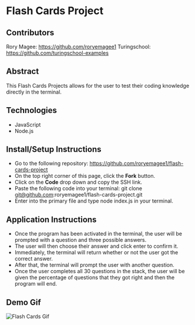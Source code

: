# Flash Cards Project

## Contributors

Rory Magee: https://github.com/roryemagee1
Turingschool: https://github.com/turingschool-examples

## Abstract

This Flash Cards Projects allows for the user to test their coding knowledge directly in the terminal.

## Technologies

- JavaScript
- Node.js

## Install/Setup Instructions

- Go to the following repository: https://github.com/roryemagee1/flash-cards-project
- On the top right corner of this page, click the **Fork** button.
- Click on the **Code** drop down and copy the SSH link.
- Paste the following code into your terminal:
git clone git@github.com:roryemagee1/flash-cards-project.git
- Enter into the primary file and type node index.js in your terminal.

## Application Instructions

- Once the program has been activated in the terminal, the user will be prompted with a question and three possible answers.
- The user will then choose their answer and click enter to confirm it.
- Immediately, the terminal will return whether or not the user got the correct answer.
- After that, the terminal will prompt the user with another question.
- Once the user completes all 30 questions in the stack, the user will be given the percentage of questions that they got right and then the program will end.

## Demo Gif

![Flash Cards Gif](https://user-images.githubusercontent.com/92283709/152471216-7851717d-ac56-45ab-bb92-b5e92961b1c2.gif)
